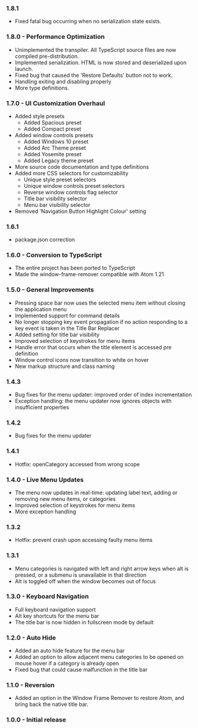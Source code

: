 ### 1.8.1
 * Fixed fatal bug occurring when no serialization state exists.

### 1.8.0 - Performance Optimization
 * Unimplemented the transpiler. All TypeScript source files are now compiled pre-distribution.
 * Implemented serialization. HTML is now stored and deserialized upon launch.
 * Fixed bug that caused the 'Restore Defaults' button not to work.
 * Handling exiting and disabling properly
 * More type definitions.

### 1.7.0 - UI Customization Overhaul
 * Added style presets
    * Added Spacious preset
    * Added Compact preset
 * Added window controls presets
    * Added Windows 10 preset
    * Added Arc Theme preset
    * Added Yosemite preset
    * Added Legacy theme preset
 * More source code documentation and type definitions
 * Added more CSS selectors for customizability
    * Unique style preset selectors
    * Unique window controls preset selectors
    * Reverse window controls flag selector
    * Title bar visibility selector
    * Menu bar visibility selector
 * Removed 'Navigation Button Highlight Colour' setting

### 1.6.1
 * package.json correction

### 1.6.0 - Conversion to TypeScript
 * The entire project has been ported to TypeScript
 * Made the window-frame-remover compatible with Atom 1.21

### 1.5.0 - General Improvements
 * Pressing space bar now uses the selected menu item without closing the application menu
 * Implemented support for command details
 * No longer stopping key event propagation if no action responding to a key event is taken in the Title Bar Replacer
 * Added setting for title bar visibility
 * Improved selection of keystrokes for menu items
 * Handle error that occurs when the title element is accessed pre definition
 * Window control icons now transition to white on hover
 * New markup structure and class naming

### 1.4.3
 * Bug fixes for the menu updater: improved order of index incrementation
 * Exception handling: the menu updater now ignores objects with insufficient properties

### 1.4.2
 * Bug fixes for the menu updater

### 1.4.1
 * Hotfix: openCategory accessed from wrong scope

### 1.4.0 - Live Menu Updates
 * The menu now updates in real-time: updating label text, adding or removing new menu items, or categories
 * Improved selection of keystrokes for menu items
 * More exception handling

### 1.3.2
 * Hotfix: prevent crash upon accessing faulty menu items

### 1.3.1
 * Menu categories is navigated with left and right arrow keys when alt is pressed, or a submenu is unavailable in that direction
 * Alt is toggled off when the window becomes out of focus

### 1.3.0 - Keyboard Navigation
 * Full keyboard navigation support
 * Alt key shortcuts for the menu bar
 * The title bar is now hidden in fullscreen mode by default

### 1.2.0 - Auto Hide
 * Added an auto hide feature for the menu bar
 * Added an option to allow adjacent menu categories to be opened on mouse hover if a category is already open
 * Fixed bug that could cause malfunction in the title bar

### 1.1.0 - Reversion
 * Added an option in the Window Frame Remover to restore Atom, and bring back the native title bar.

### 1.0.0 - Initial release
